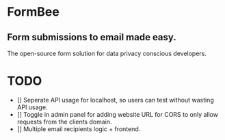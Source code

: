 # FormBee

## Form submissions to email made easy.

The open-source form solution for data privacy conscious developers.

# TODO
- [] Seperate API usage for localhost, so users can test without wasting API usage.
- [] Toggle in admin panel for adding website URL for CORS to only allow requests from the clients domain.
- [] Multiple email recipients logic + frontend.
